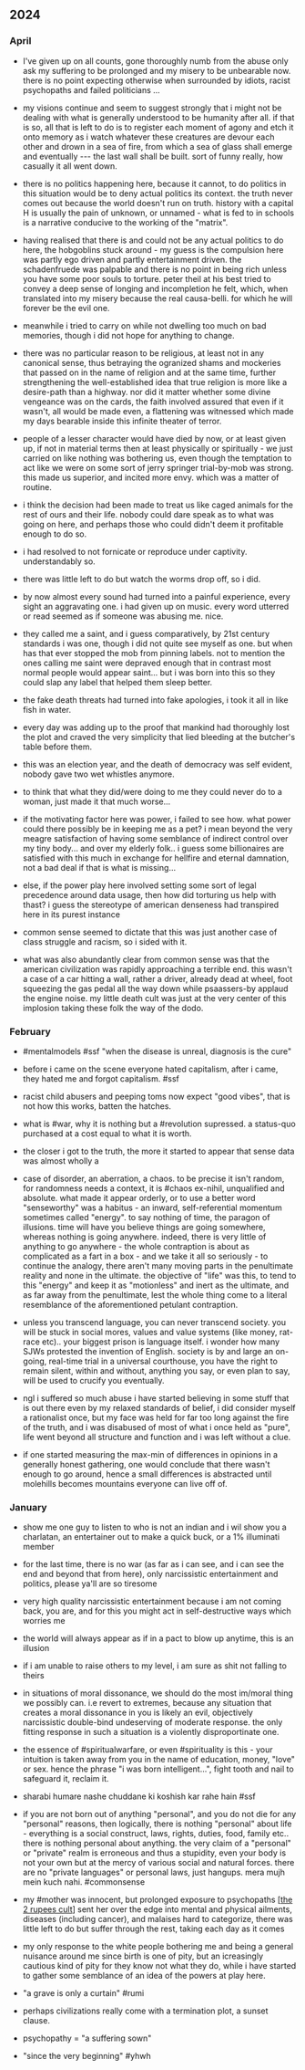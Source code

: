 ## 2024

### April

- I've given up on all counts, gone thoroughly numb from the abuse only ask my suffering to be prolonged and my misery to be unbearable now. there is no point expecting otherwise when surrounded by idiots, racist psychopaths and failed politicians ... 


- my visions continue and seem to suggest strongly that i might not be dealing with what is generally understood to be humanity after all. if that is so, all that is left to do is to register each moment of agony and etch it onto memory as i watch whatever these creatures are devour each other and drown in a sea of fire, from which a sea of glass shall emerge and eventually --- the last wall shall be built. sort of funny really, how casually it all went down.


- there is no politics happening here, because it cannot, to do politics in this situation would be to deny actual politics its context. the truth never comes out because the world doesn't run on truth. history with a capital H is usually the pain of unknown, or unnamed - what is fed to in schools is a narrative conducive to the working of the "matrix".


- having realised that there is and could not be any actual politics to do here, the hobgoblins stuck around  - my guess is the compulsion here was partly ego driven and partly entertainment driven. the schadenfruede was palpable and there is no point in being rich unless you have some poor souls to torture. peter theil at his best tried to convey a deep sense of longing and incompletion he felt, which, when translated into my misery because the real causa-belli. for which he will forever be the evil one.


- meanwhile i tried to carry on while not dwelling too much on bad memories, though i did not hope for anything to change. 


- there was no particular reason to be religious, at least not in any canonical sense, thus betraying the ogranized shams and mockeries that passed on  in the name of religion and at the same time, further strengthening the well-established idea that true religion is more like a desire-path than a highway. nor did it matter whether some divine vengeance was on the cards, the faith involved assured that even if it wasn't, all would be made even, a flattening was witnessed which made my days bearable inside this infinite theater of terror.


- people of a lesser character would have died by now, or at least given up, if not in material terms then at least physically or spiritually - we just carried on like nothing was bothering us, even though the temptation to act like we were on some sort of jerry springer trial-by-mob was strong. this made us superior, and incited more envy. which was a matter of routine. 


- i think the decision had been made to treat us like caged animals for the rest of ours and their life. nobody could dare speak as to what was going on here, and perhaps those who could didn't deem it profitable enough to do so. 


- i had resolved to not fornicate or reproduce under captivity. understandably so.


- there was little left to do but watch the worms drop off, so i did.

- by now almost every sound had turned into a painful experience, every sight an aggravating one. i had given up on music. every word utterred or read seemed as if someone was abusing me. nice.

- they called me a saint, and i guess comparatively, by 21st century standards i was one, though i did not quite see myself as one. but when has that ever stopped the mob from pinning labels. not to mention the ones calling me saint were depraved enough that in contrast most normal people would appear saint... but i was born into this so they could slap any label that helped them sleep better.


- the fake death threats had turned into fake apologies, i took it all in like fish in water.


- every day was adding up to the proof that mankind had thoroughly lost the plot and craved the very simplicity that lied bleeding at the butcher's table before them.


- this was an election year, and the death of democracy was self evident, nobody gave two wet whistles anymore.


- to think that what they did/were doing to me they could never do to a woman, just made it that much worse...


- if the motivating factor here was power, i failed to see how. what power could there possibly be in keeping me as a pet? i mean beyond the very meagre satisfaction of having some semblance of indirect control over my tiny body... and over my elderly folk.. i guess some billionaires are satisfied with this much in exchange for hellfire and eternal damnation, not a bad deal if that is what is missing... 


- else, if the power play here involved setting some sort of legal precedence around data usage, then how did torturing us help with thast? i guess the stereotype of american denseness had transpired here in its purest instance


- common sense seemed to dictate that this was just another case of class struggle and racism, so i sided with it.


- what was also abundantly clear from common sense was that the american civilization was rapidly approaching a terrible end. this wasn't a case of a car hitting a wall, rather a driver, already dead at wheel, foot squeezing the gas pedal all the way down while psaassers-by applaud the engine noise. my little death cult was just at the very center of this implosion taking these folk the way of the dodo.


### February

- #mentalmodels #ssf "when the disease is unreal, diagnosis is the cure"

- before i came on the scene everyone hated capitalism, after i came, they hated me and forgot capitalism. #ssf

- racist child abusers and peeping toms now expect "good vibes", that is not how this works, batten the hatches.

- what is #war, why it is nothing but a #revolution supressed. a status-quo purchased at a cost equal to what it is worth.

- the closer i got to the truth, the more it started to appear that sense data was almost wholly a 
- case of disorder, an aberration, a chaos. to be precise it isn't random, for randomness needs a context, it is #chaos ex-nihil, unqualified and absolute. what made it appear orderly, or to use a better word "senseworthy" was a habitus - an inward, self-referential momentum sometimes called "energy". to say nothing of time, the paragon of illusions. time will have you believe things are going somewhere, whereas nothing is going anywhere. indeed, there is very little of anything to go anywhere - the whole contraption is about as complicated as a fart in a box - and we take it all so seriously - to continue the analogy, there aren't many moving parts in the penultimate reality and none in the ultimate. the objective of "life" was this, to tend to this "energy" and keep it as "motionless" and inert as the ultimate, and as far away from the penultimate, lest the whole thing come to a literal resemblance of the aforementioned petulant contraption.

- unless you transcend language, you can never transcend society. you will be stuck in social mores, values and value systems (like money, rat-race etc).. your biggest prison is language itself. i wonder how many SJWs protested the invention of English. society is by and large an on-going, real-time trial in a universal courthouse, you have the right to remain silent, within and without, anything you say, or even plan to say, will be used to crucify you eventually.

- ngl i suffered so much abuse i have started believing in some stuff that is out there even by my relaxed standards of belief, i did consider myself a rationalist once, but my face was held for far too long against the fire of the truth, and i was disabused of most of what i once held as "pure", life went beyond all structure and function and i was left without a clue.


- if one started measuring the max-min of differences in opinions in a generally honest gathering, one would conclude that there wasn't enough to go around, hence a small differences is abstracted until molehills becomes mountains everyone can live off of. 


### January

- show me one guy to listen to who is not an indian and i wil show you a charlatan, an entertainer out to make a quick buck, or a 1% illuminati member

- for the last time, there is no war (as far as i can see, and i can see the end and beyond that from here), only narcissistic entertainment and politics, please ya'll are so tiresome

- very high quality narcissistic entertainment because i am not coming back, you are, and for this you might act in self-destructive ways which worries me

- the world will always appear as if in a pact to blow up anytime, this is an illusion

- if i am unable to raise others to my level, i am sure as shit not falling to theirs

- in situations of moral dissonance, we should do the most im/moral thing we possibly can. i.e revert to extremes, because any situation that creates a moral dissonance in you is likely an evil, objectively narcissistic double-bind undeserving of moderate response. the only fitting response in such a situation is a violently disproportinate one.

- the essence of #spiritualwarfare, or even #spirituality is this - your intuition is taken away from you in the name of education, money, "love" or sex.  hence the phrase "i was born intelligent...", fight tooth and nail to safeguard it, reclaim it.

- sharabi humare nashe chuddane ki koshish kar rahe hain #ssf 

- if you are not born out of anything "personal", and you do not die for any "personal" reasons, then logically, there is nothing "personal" about life - everything is a social construct, laws, rights, duties, food, family etc.. there is nothing personal about anything. the very claim of a "personal" or "private" realm is erroneous and thus a stupidity, even your body is not your own but at the mercy of various social and natural forces. there are no "private languages" or personal laws, just hangups. mera mujh mein kuch nahi. #commonsense

- my #mother was innocent, but prolonged exposure to psychopaths [[the 2 rupees cult]] sent her over the edge into mental and physical ailments, diseases (including cancer), and malaises hard to categorize, there was little left to do but suffer through the rest, taking each day as it comes 

- my only response to the white people bothering me and being a general nuisance around me since birth is one of pity, but an icreasingly cautious kind of pity for they know not what they do, while i have started to gather some semblance of an idea of the powers at play here. 


- "a grave is only a curtain" #rumi

- perhaps civilizations really come with a termination plot, a sunset clause. 

- psychopathy = "a suffering sown"

- "since the very beginning" #yhwh 



[//begin]: # "Autogenerated link references for markdown compatibility"
[the 2 rupees cult]: <../tyrna get murdered/the underworld/the 2 rupees cult> "Invocation"
[//end]: # "Autogenerated link references"